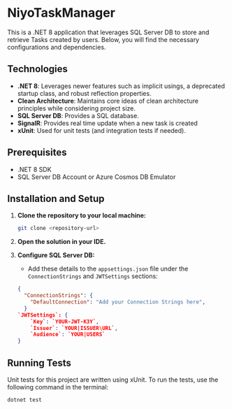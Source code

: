 # NiyoTaskManager

This is a .NET 8 application that leverages SQL Server DB to store and retrieve Tasks created by users. Below, you will find the necessary configurations and dependencies.

## Technologies

- **.NET 8**: Leverages newer features such as implicit usings, a deprecated startup class, and robust reflection properties.
- **Clean Architecture**: Maintains core ideas of clean architecture principles while considering project size.
- **SQL Server DB**: Provides a SQL database.
- **SignalR**: Provides real time update when a new task is created
- **xUnit**: Used for unit tests (and integration tests if needed).

## Prerequisites

- .NET 8 SDK
- SQL Server DB Account or Azure Cosmos DB Emulator

## Installation and Setup

1. **Clone the repository to your local machine:**

    ```bash
    git clone <repository-url>
    ```

2. **Open the solution in your IDE.**

3. **Configure SQL Server DB:**


    - Add these details to the `appsettings.json` file under the `ConnectionStrings` and `JWTSettings` sections:

    ```json
    {
      "ConnectionStrings": {
        "DefaultConnection": "Add your Connection Strings here",
      }
    `JWTSettings`: {
        `Key`: `Y0UR-JWT-K3Y`,
        `Issuer`: `YOUR|ISSUER\URL`,
        `Audience`: `YOUR|USERS`
    }
    ```

## Running Tests

Unit tests for this project are written using xUnit. To run the tests, use the following command in the terminal:

```bash
dotnet test


